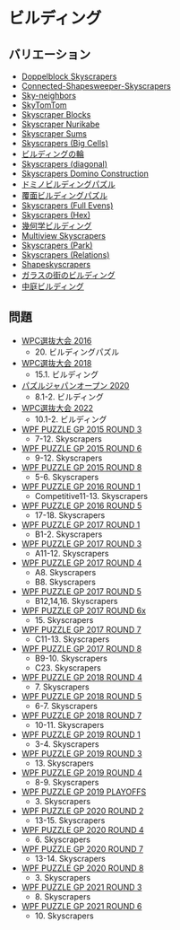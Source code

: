 # ビルディング

## バリエーション
- [Doppelblock Skyscrapers](doppelblock-skyscrapers.md)
- [Connected-Shapesweeper-Skyscrapers](shapesweeper-skyscrapers-connected.md)
- [Sky-neighbors](sky-neighbors.md)
- [SkyTomTom](sky-tomtom.md)
- [Skyscraper Blocks](skyscraper-blocks.md)
- [Skyscraper Nurikabe](skyscraper-nurikabe.md)
- [Skyscraper Sums](skyscraper-sums.md)
- [Skyscrapers (Big Cells)](skyscrapers-bigcells.md)
- [ビルディングの輪](skyscrapers-connected.md)
- [Skyscrapers (diagonal)](skyscrapers-diagonal.md)
- [Skyscrapers Domino Construction](skyscrapers-dominoconstruction.md)
- [ドミノビルディングパズル](skyscrapers-dominos.md)
- [覆面ビルディングパズル](skyscrapers-encoded.md)
- [Skyscrapers (Full Evens)](skyscrapers-fullevens.md)
- [Skyscrapers (Hex)](skyscrapers-hex.md)
- [幾何学ビルディング](skyscrapers-irregular.md)
- [Multiview Skyscrapers](skyscrapers-multiview.md)
- [Skyscrapers (Park)](skyscrapers-park.md)
- [Skyscrapers (Relations)](skyscrapers-relations.md)
- [Shapeskyscrapers](skyscrapers-shapes.md)
- [ガラスの街のビルディング](skyscrapers-uncounted.md)
- [中庭ビルディング](skyscrapers-x.md)

## 問題
- [WPC選抜大会 2016](../questions/jwpc2016.md)
	- 20\. ビルディングパズル
- [WPC選抜大会 2018](../questions/jwpc2018.md)
	- 15.1. ビルディング
- [パズルジャパンオープン 2020](../questions/jwpc2020.md)
	- 8.1-2. ビルディング
- [WPC選抜大会 2022](../questions/jwpc2022.md)
	- 10.1-2. ビルディング
- [WPF PUZZLE GP 2015 ROUND 3](../questions/wpfpgp2015-3.md)
	- 7-12. Skyscrapers
- [WPF PUZZLE GP 2015 ROUND 6](../questions/wpfpgp2015-6.md)
	- 9-12. Skyscrapers
- [WPF PUZZLE GP 2015 ROUND 8](../questions/wpfpgp2015-8.md)
	- 5-6. Skyscrapers
- [WPF PUZZLE GP 2016 ROUND 1](../questions/wpfpgp2016-1.md)
	- Competitive11-13. Skyscrapers
- [WPF PUZZLE GP 2016 ROUND 5](../questions/wpfpgp2016-5.md)
	- 17-18. Skyscrapers
- [WPF PUZZLE GP 2017 ROUND 1](../questions/wpfpgp2017-1.md)
	- B1-2. Skyscrapers
- [WPF PUZZLE GP 2017 ROUND 3](../questions/wpfpgp2017-3.md)
	- A11-12. Skyscrapers
- [WPF PUZZLE GP 2017 ROUND 4](../questions/wpfpgp2017-4.md)
	- A8. Skyscrapers
	- B8. Skyscrapers
- [WPF PUZZLE GP 2017 ROUND 5](../questions/wpfpgp2017-5.md)
	- B12,14,16. Skyscrapers
- [WPF PUZZLE GP 2017 ROUND 6x](../questions/wpfpgp2017-6x.md)
	- 15\. Skyscrapers
- [WPF PUZZLE GP 2017 ROUND 7](../questions/wpfpgp2017-7.md)
	- C11-13. Skyscrapers
- [WPF PUZZLE GP 2017 ROUND 8](../questions/wpfpgp2017-8.md)
	- B9-10. Skyscrapers
	- C23. Skyscrapers
- [WPF PUZZLE GP 2018 ROUND 4](../questions/wpfpgp2018-4.md)
	- 7\. Skyscrapers
- [WPF PUZZLE GP 2018 ROUND 5](../questions/wpfpgp2018-5.md)
	- 6-7. Skyscrapers
- [WPF PUZZLE GP 2018 ROUND 7](../questions/wpfpgp2018-7.md)
	- 10-11. Skyscrapers
- [WPF PUZZLE GP 2019 ROUND 1](../questions/wpfpgp2019-1.md)
	- 3-4. Skyscrapers
- [WPF PUZZLE GP 2019 ROUND 3](../questions/wpfpgp2019-3.md)
	- 13\. Skyscrapers
- [WPF PUZZLE GP 2019 ROUND 4](../questions/wpfpgp2019-4.md)
	- 8-9. Skyscrapers
- [WPF PUZZLE GP 2019 PLAYOFFS](../questions/wpfpgp2019-po.md)
	- 3\. Skyscrapers
- [WPF PUZZLE GP 2020 ROUND 2](../questions/wpfpgp2020-2.md)
	- 13-15. Skyscrapers
- [WPF PUZZLE GP 2020 ROUND 4](../questions/wpfpgp2020-4.md)
	- 6\. Skyscrapers
- [WPF PUZZLE GP 2020 ROUND 7](../questions/wpfpgp2020-7.md)
	- 13-14. Skyscrapers
- [WPF PUZZLE GP 2020 ROUND 8](../questions/wpfpgp2020-8.md)
	- 3\. Skyscrapers
- [WPF PUZZLE GP 2021 ROUND 3](../questions/wpfpgp2021-3.md)
	- 8\. Skyscrapers
- [WPF PUZZLE GP 2021 ROUND 6](../questions/wpfpgp2021-6.md)
	- 10\. Skyscrapers
